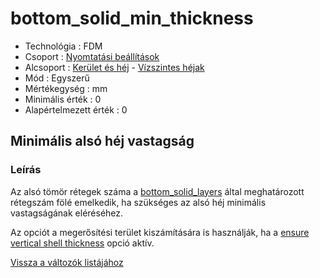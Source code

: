 # bottom\_solid\_min\_thickness

* Technológia : FDM
* Csoport : [Nyomtatási beállítások](../../konfig/print_settings.md)
* Alcsoport : [Kerület és héj](../../konfig/print_settings.md#kerueletek-es-hej) - [Vízszintes héjak](../../konfig/print_settings.md#vizszintes-hejak)
* Mód : Egyszerű
* Mértékegység : mm
* Minimális érték :  0
* Alapértelmezett érték : 0

## Minimális alsó héj vastagság

### Leírás

Az alsó tömör rétegek száma a [bottom\_solid\_layers](bottom_solid_layers.md) által meghatározott rétegszám fölé emelkedik, ha szükséges az alsó héj minimális vastagságának eléréséhez.

Az opciót a megerősítési terület kiszámítására is használják, ha a [ensure vertical shell thickness](ensure_vertical_shell_thickness.md) opció aktív.

[Vissza a változók listájához](./)

